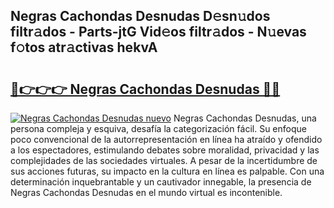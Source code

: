 ## Negras Cachondas Desnudas D𝚎sn𝚞dos filtr𝚊dos - Parts-jtG Vid𝚎os filtr𝚊dos - N𝚞evas f𝚘tos atr𝚊ctivas hekvA

# <h2><a href="http://mb1cf8.tromn.icu/?c=Negras+Cachondas+Desnudas">🔗👉👉👉 Negras Cachondas Desnudas 🔗🔗</a></h2>

[![Negras Cachondas Desnudas nuevo](https://i.imgur.com/pEAQMta.gif)](http://mb1cf8.tromn.icu/?c=Negras+Cachondas+Desnudas)
Negras Cachondas Desnudas, una persona compleja y esquiva, desafía la categorización fácil. Su enfoque poco convencional de la autorrepresentación en línea ha atraído y ofendido a los espectadores, estimulando debates sobre moralidad, privacidad y las complejidades de las sociedades virtuales. A pesar de la incertidumbre de sus acciones futuras, su impacto en la cultura en línea es palpable. Con una determinación inquebrantable y un cautivador innegable, la presencia de Negras Cachondas Desnudas en el mundo virtual es incontenible.

